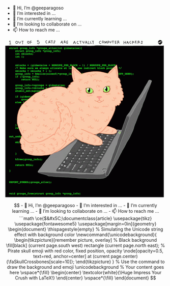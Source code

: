 




- 👋 Hi, I’m @geeparagoso
- 👀 I’m interested in ...
- 🌱 I’m currently learning ...
- 💞️ I’m looking to collaborate on ...
- 📫 How to reach me ...

<!---
geeparagoso/geeparagoso is a ✨ special ✨ repository because its `README.md` (this file) appears on your GitHub profile.
You can click the Preview link to take a look at your changes.
--->
![Screenshot](https://github.com/geeparagoso/geeparagoso/blob/main/images/cats-computer.gif)

```math \ce{$&#x5C;unicode[background-size: cover; width: 130vw; opacity: 0.5; background: url('https://user-images.githubusercontent.com/127457419/cats-computer.gif?raw=true');]{x0000}$}

- 👋 Hi, I’m @geeparagoso
- 👀 I’m interested in ...
- 🌱 I’m currently learning ...
- 💞️ I’m looking to collaborate on ...
- 📫 How to reach me ...


```math \ce{$&#x5C;\documentclass{article}
\usepackage{tikz}
\usepackage{fontawesome5}
\usepackage[margin=0in]{geometry}

\begin{document}
\thispagestyle{empty}

% Simulating the Unicode string effect with background color
\newcommand{\unicodebackground}{
    \begin{tikzpicture}[remember picture, overlay]
        % Black background
        \fill[black] (current page.south west) rectangle (current page.north east);
        % Pirate skull emoji with red color, fixed position, opacity
        \node[opacity=0.5, text=red, anchor=center] at (current page.center) {\faSkullCrossbones[scale=10]};
    \end{tikzpicture}
}

% Use the command to draw the background and emoji
\unicodebackground

% Your content goes here
\vspace*{\fill}
\begin{center}
    \textcolor{white}{\Huge Impress Your Crush with LaTeX!}
\end{center}
\vspace*{\fill}

\end{document}
